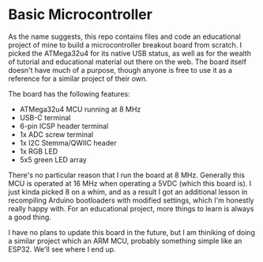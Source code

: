 # Basic Microcontroller

As the name suggests, this repo contains files and code an educational project of mine to build a microcontroller 
breakout board from scratch. I picked the ATMega32u4 for its native USB status, as well as for the wealth of tutorial
and educational material out there on the web. The board itself doesn't have much of a purpose, though anyone is free 
to use it as a reference for a similar project of their own. 

The board has the following features:
  * ATMega32u4 MCU running at 8 MHz
  * USB-C terminal
  * 6-pin ICSP header terminal
  * 1x ADC screw terminal
  * 1x I2C Stemma/QWIIC header
  * 1x RGB LED
  * 5x5 green LED array

There's no particular reason that I run the board at 8 MHz. Generally this MCU is operated at 16 MHz when operating a 
5VDC (which this board is). I just kinda picked 8 on a whim, and as a result I got an additional lesson in recompiling
Arduino bootloaders with modified settings, which I'm honestly really happy with. For an educational project, more things
to learn is always a good thing.

I have no plans to update this board in the future, but I am thiniking of doing a similar project which an ARM MCU, probably
something simple like an ESP32. We'll see where I end up.
